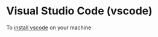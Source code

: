 # Visual Studio Code (vscode)

To [install vscode](https://code.visualstudio.com/docs/setup/setup-overview) on your machine